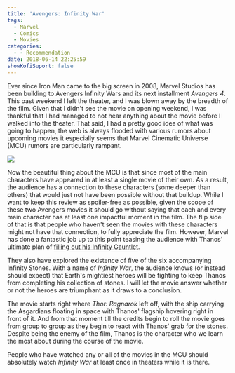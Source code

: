 ```yaml
---
title: 'Avengers: Infinity War'
tags:
  - Marvel
  - Comics
  - Movies
categories:
  - - Recommendation
date: 2018-06-14 22:25:59
showKofiSuport: false
---
```


Ever since Iron Man came to the big screen in 2008, Marvel Studios has been building to Avengers Infinity Wars and its next installment _Avengers 4_.  This past weekend I left the theater, and I was blown away by the breadth of the film.  Given that I didn't see the movie on opening weekend, I was thankful that I had managed to not hear anything about the movie before I walked into the theater.  That said, I had a pretty good idea of what was going to happen, the web is always flooded with various rumors about upcoming movies it especially seems that Marvel Cinematic Universe (MCU) rumors are particularly rampant.<!-- more --><div class="embedded-image-left">![](./avengers-infinity-war.jpeg)</div>

Now the beautiful thing about the MCU is that since most of the main characters have appeared in at least a single movie of their own.  As a result, the audience has a connection to these characters (some deeper than others) that would just not have been possible without that buildup.  While I want to keep this review as spoiler-free as possible, given the scope of these two Avengers movies it should go without saying that each and every main character has at least one impactful moment in the film.  The flip side of that is that people who haven't seen the movies with these characters might not have that connection, to fully appreciate the film.  However, Marvel has done a fantastic job up to this point teasing the audience with Thanos' ultimate plan of [filling out his Infinity Gauntlet](https://www.youtube.com/watch?v=-RVN1HaZ3CE).

They also have explored the existence of five of the six accompanying Infinity Stones.  With a name of _Infinity War_, the audience knows (or instead should expect) that Earth's mightiest heroes will be fighting to keep Thanos from completing his collection of stones.  I will let the movie answer whether or not the heroes are triumphant as it draws to a conclusion.

The movie starts right where _Thor: Ragnarok_ left off, with the ship carrying the Asgardians floating in space with Thanos' flagship hovering right in front of it.  And from that moment till the credits begin to roll the movie goes from group to group as they begin to react with Thanos' grab for the stones.  Despite being the enemy of the film, Thanos is the character who we learn the most about during the course of the movie.

People who have watched any or all of the movies in the MCU should absolutely watch _Infinity War_ at least once in theaters while it is there.